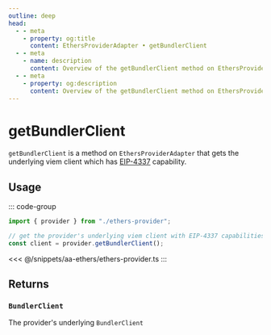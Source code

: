 ```yaml
---
outline: deep
head:
  - - meta
    - property: og:title
      content: EthersProviderAdapter • getBundlerClient
  - - meta
    - name: description
      content: Overview of the getBundlerClient method on EthersProviderAdapter in aa-ethers
  - - meta
    - property: og:description
      content: Overview of the getBundlerClient method on EthersProviderAdapter in aa-ethers
---
```


# getBundlerClient

`getBundlerClient` is a method on `EthersProviderAdapter` that gets the underlying viem client which has [EIP-4337](https://eips.ethereum.org/EIPS/eip-4337) capability.

## Usage

::: code-group

```ts [example.ts]
import { provider } from "./ethers-provider";

// get the provider's underlying viem client with EIP-4337 capabilities
const client = provider.getBundlerClient();
```

<<< @/snippets/aa-ethers/ethers-provider.ts
:::

## Returns

### `BundlerClient`

The provider's underlying `BundlerClient`
